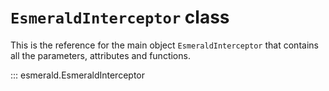 # **`EsmeraldInterceptor`** class

This is the reference for the main object `EsmeraldInterceptor` that contains all the parameters,
attributes and functions.

::: esmerald.EsmeraldInterceptor
